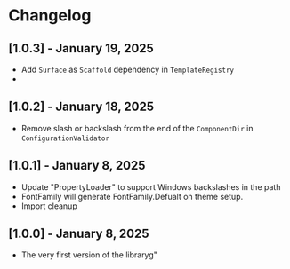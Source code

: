 # Changelog

## [1.0.3] - January 19, 2025
- Add `Surface` as `Scaffold` dependency in `TemplateRegistry`
- 
## [1.0.2] - January 18, 2025
- Remove slash or backslash from the end of the `ComponentDir` in `ConfigurationValidator`

## [1.0.1] - January 8, 2025
- Update "PropertyLoader" to support Windows backslashes in the path
- FontFamily will generate FontFamily.Defualt on theme setup.
- Import cleanup

## [1.0.0] - January 8, 2025
- The very first version of the libraryg" 